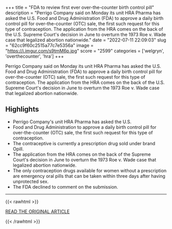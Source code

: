 +++
title = "FDA to review first ever over-the-counter birth control pill"
description = "Perrigo Company said on Monday its unit HRA Pharma has asked the U.S. Food and Drug Administration (FDA) to approve a daily birth control pill for over-the-counter (OTC) sale, the first such request for this type of contraception.
The application from the HRA comes on the back of the U.S. Supreme Court's decision in June to overturn the 1973 Roe v. Wade case that legalized abortion nationwide."
date = "2022-07-11 22:09:03"
slug = "62cc9f60c2515a77c7e5356a"
image = "https://i.imgur.com/s9tmM6p.jpg"
score = "2599"
categories = ['welgryn', 'overthecounter', 'hra']
+++

Perrigo Company said on Monday its unit HRA Pharma has asked the U.S. Food and Drug Administration (FDA) to approve a daily birth control pill for over-the-counter (OTC) sale, the first such request for this type of contraception.
The application from the HRA comes on the back of the U.S. Supreme Court's decision in June to overturn the 1973 Roe v. Wade case that legalized abortion nationwide.

## Highlights

- Perrigo Company's unit HRA Pharma has asked the U.S.
- Food and Drug Administration to approve a daily birth control pill for over-the-counter (OTC) sale, the first such request for this type of contraception.
- The contraceptive is currently a prescription drug sold under brand Opill.
- The application from the HRA comes on the back of the Supreme Court's decision in June to overturn the 1973 Roe v. Wade case that legalized abortion nationwide.
- The only contraception drugs available for women without a prescription are emergency oral pills that can be taken within three days after having unprotected sex.
- The FDA declined to comment on the submission.

---

{{< rawhtml >}}
  <p class="article-category">
    <a target="_blank" href="https://www.reuters.com/business/healthcare-pharmaceuticals/perrigo-unit-submits-approval-application-fda-otc-birth-control-pill-2022-07-11/">READ THE ORIGINAL ARTICLE</a>
  </p>
{{< /rawhtml >}}
